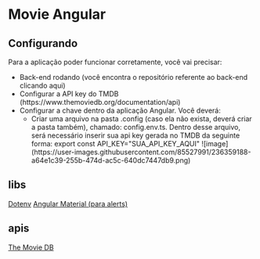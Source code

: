 # Movie Angular

## 
## Configurando

Para a aplicação poder funcionar corretamente, você vai precisar: 
 <ul>
    <li>Back-end rodando (você encontra o repositório referente ao back-end clicando aqui)</li>
    <li>Configurar a API key do TMDB (https://www.themoviedb.org/documentation/api)</li>
    <li>Configurar a chave dentro da aplicação Angular. Você deverá: 
      <ul>
       <li>Criar uma arquivo na pasta .config (caso ela não exista, deverá criar a pasta também), chamado: config.env.ts. Dentro desse arquivo, será necessário inserir sua api key gerada no TMDB da seguinte forma: 
       export const API_KEY="SUA_API_KEY_AQUI" ![image](https://user-images.githubusercontent.com/85527991/236359188-a64e1c39-255b-474d-ac5c-640dc7447db9.png)
       </li>
      </ul>
    </li>
 </ul>



## libs 

[Dotenv](https://www.npmjs.com/package/dotenv)
[Angular Material (para alerts)](https://material.angular.io/)

## apis
[The Movie DB](https://developers.themoviedb.org/3/getting-started/introduction)
